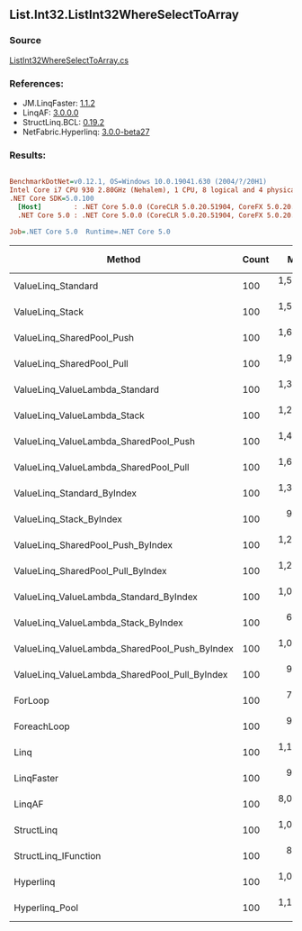 ﻿## List.Int32.ListInt32WhereSelectToArray

### Source
[ListInt32WhereSelectToArray.cs](../LinqBenchmarks/List/Int32/ListInt32WhereSelectToArray.cs)

### References:
- JM.LinqFaster: [1.1.2](https://www.nuget.org/packages/JM.LinqFaster/1.1.2)
- LinqAF: [3.0.0.0](https://www.nuget.org/packages/LinqAF/3.0.0.0)
- StructLinq.BCL: [0.19.2](https://www.nuget.org/packages/StructLinq.BCL/0.19.2)
- NetFabric.Hyperlinq: [3.0.0-beta27](https://www.nuget.org/packages/NetFabric.Hyperlinq/3.0.0-beta27)

### Results:
``` ini

BenchmarkDotNet=v0.12.1, OS=Windows 10.0.19041.630 (2004/?/20H1)
Intel Core i7 CPU 930 2.80GHz (Nehalem), 1 CPU, 8 logical and 4 physical cores
.NET Core SDK=5.0.100
  [Host]        : .NET Core 5.0.0 (CoreCLR 5.0.20.51904, CoreFX 5.0.20.51904), X64 RyuJIT
  .NET Core 5.0 : .NET Core 5.0.0 (CoreCLR 5.0.20.51904, CoreFX 5.0.20.51904), X64 RyuJIT

Job=.NET Core 5.0  Runtime=.NET Core 5.0  

```
|                                        Method | Count |       Mean |     Error |    StdDev |     Median | Ratio | RatioSD |  Gen 0 | Gen 1 | Gen 2 | Allocated |
|---------------------------------------------- |------ |-----------:|----------:|----------:|-----------:|------:|--------:|-------:|------:|------:|----------:|
|                            ValueLinq_Standard |   100 | 1,579.3 ns |  31.41 ns |  81.08 ns | 1,592.8 ns |  2.17 |    0.17 | 0.1774 |     - |     - |     744 B |
|                               ValueLinq_Stack |   100 | 1,536.5 ns |  30.37 ns |  64.05 ns | 1,551.6 ns |  2.12 |    0.15 | 0.0534 |     - |     - |     224 B |
|                     ValueLinq_SharedPool_Push |   100 | 1,646.8 ns |  32.82 ns |  84.14 ns | 1,654.8 ns |  2.27 |    0.16 | 0.0534 |     - |     - |     224 B |
|                     ValueLinq_SharedPool_Pull |   100 | 1,915.3 ns |  38.26 ns | 106.01 ns | 1,935.3 ns |  2.64 |    0.22 | 0.0534 |     - |     - |     224 B |
|                ValueLinq_ValueLambda_Standard |   100 | 1,372.6 ns |  27.30 ns |  77.01 ns | 1,390.9 ns |  1.89 |    0.16 | 0.1774 |     - |     - |     744 B |
|                   ValueLinq_ValueLambda_Stack |   100 | 1,272.1 ns |  25.43 ns |  67.00 ns | 1,293.2 ns |  1.75 |    0.15 | 0.0534 |     - |     - |     224 B |
|         ValueLinq_ValueLambda_SharedPool_Push |   100 | 1,416.2 ns |  28.38 ns |  82.78 ns | 1,432.0 ns |  1.95 |    0.17 | 0.0534 |     - |     - |     224 B |
|         ValueLinq_ValueLambda_SharedPool_Pull |   100 | 1,614.6 ns |  32.55 ns |  95.96 ns | 1,628.1 ns |  2.22 |    0.19 | 0.0534 |     - |     - |     224 B |
|                    ValueLinq_Standard_ByIndex |   100 | 1,303.9 ns |  26.69 ns |  78.68 ns | 1,348.9 ns |  1.80 |    0.14 | 0.1774 |     - |     - |     744 B |
|                       ValueLinq_Stack_ByIndex |   100 |   982.2 ns |  21.84 ns |  64.39 ns | 1,020.5 ns |  1.35 |    0.12 | 0.0534 |     - |     - |     224 B |
|             ValueLinq_SharedPool_Push_ByIndex |   100 | 1,276.1 ns |  25.55 ns |  74.94 ns | 1,240.8 ns |  1.76 |    0.14 | 0.0534 |     - |     - |     224 B |
|             ValueLinq_SharedPool_Pull_ByIndex |   100 | 1,247.5 ns |  25.02 ns |  71.78 ns | 1,215.3 ns |  1.72 |    0.15 | 0.0534 |     - |     - |     224 B |
|        ValueLinq_ValueLambda_Standard_ByIndex |   100 | 1,050.8 ns |  21.69 ns |  63.95 ns | 1,078.6 ns |  1.45 |    0.11 | 0.1774 |     - |     - |     744 B |
|           ValueLinq_ValueLambda_Stack_ByIndex |   100 |   604.9 ns |  13.63 ns |  40.19 ns |   629.9 ns |  0.83 |    0.07 | 0.0534 |     - |     - |     224 B |
| ValueLinq_ValueLambda_SharedPool_Push_ByIndex |   100 | 1,071.4 ns |  23.60 ns |  69.58 ns | 1,044.3 ns |  1.48 |    0.15 | 0.0534 |     - |     - |     224 B |
| ValueLinq_ValueLambda_SharedPool_Pull_ByIndex |   100 |   951.4 ns |  19.10 ns |  53.88 ns |   939.7 ns |  1.31 |    0.11 | 0.0534 |     - |     - |     224 B |
|                                       ForLoop |   100 |   728.4 ns |  14.95 ns |  44.08 ns |   740.9 ns |  1.00 |    0.00 | 0.2079 |     - |     - |     872 B |
|                                   ForeachLoop |   100 |   969.3 ns |  22.11 ns |  65.20 ns |   989.2 ns |  1.34 |    0.13 | 0.2079 |     - |     - |     872 B |
|                                          Linq |   100 | 1,146.1 ns |  25.34 ns |  74.71 ns | 1,168.0 ns |  1.58 |    0.14 | 0.1965 |     - |     - |     824 B |
|                                    LinqFaster |   100 |   960.8 ns |  22.05 ns |  65.02 ns |   974.2 ns |  1.32 |    0.13 | 0.2079 |     - |     - |     872 B |
|                                        LinqAF |   100 | 8,074.7 ns | 161.47 ns | 408.06 ns | 7,900.0 ns | 11.13 |    0.93 |      - |     - |     - |     840 B |
|                                    StructLinq |   100 | 1,080.2 ns |  22.68 ns |  66.87 ns | 1,049.6 ns |  1.49 |    0.13 | 0.0782 |     - |     - |     328 B |
|                          StructLinq_IFunction |   100 |   821.1 ns |  17.24 ns |  50.85 ns |   814.6 ns |  1.13 |    0.10 | 0.0534 |     - |     - |     224 B |
|                                     Hyperlinq |   100 | 1,038.7 ns |  20.64 ns |  59.89 ns | 1,011.3 ns |  1.43 |    0.12 | 0.0534 |     - |     - |     224 B |
|                                Hyperlinq_Pool |   100 | 1,163.0 ns |  23.27 ns |  68.23 ns | 1,130.5 ns |  1.60 |    0.13 | 0.0134 |     - |     - |      56 B |
